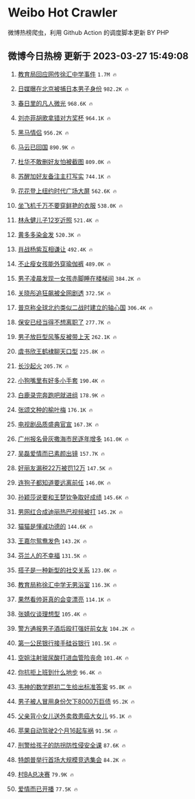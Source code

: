# Weibo Hot Crawler 



微博热榜爬虫，利用 Github Action 的调度脚本更新 BY PHP 


## 微博今日热榜 更新于 2023-03-27 15:49:08 
1. [教育局回应网传徐汇中学事件](https://s.weibo.com/weibo?q=%23%E6%95%99%E8%82%B2%E5%B1%80%E5%9B%9E%E5%BA%94%E7%BD%91%E4%BC%A0%E5%BE%90%E6%B1%87%E4%B8%AD%E5%AD%A6%E4%BA%8B%E4%BB%B6%23&t=31&band_rank=1&Refer=top) `1.7M 🔥` 

1. [日媒曝在北京被捕日本男子身份](https://s.weibo.com/weibo?q=%23%E6%97%A5%E5%AA%92%E6%9B%9D%E5%9C%A8%E5%8C%97%E4%BA%AC%E8%A2%AB%E6%8D%95%E6%97%A5%E6%9C%AC%E7%94%B7%E5%AD%90%E8%BA%AB%E4%BB%BD%23&t=31&band_rank=2&Refer=top) `982.2K 🔥` 

1. [春日里的凡人微光](https://s.weibo.com/weibo?q=%23%E6%98%A5%E6%97%A5%E9%87%8C%E7%9A%84%E5%87%A1%E4%BA%BA%E5%BE%AE%E5%85%89%23&t=31&band_rank=3&Refer=top) `968.6K 🔥` 

1. [刘亦菲胡歌拿错对方奖杯](https://s.weibo.com/weibo?q=%23%E5%88%98%E4%BA%A6%E8%8F%B2%E8%83%A1%E6%AD%8C%E6%8B%BF%E9%94%99%E5%AF%B9%E6%96%B9%E5%A5%96%E6%9D%AF%23&t=31&band_rank=4&Refer=top) `964.1K 🔥` 

1. [黑马情侣](https://s.weibo.com/weibo?q=%E9%BB%91%E9%A9%AC%E6%83%85%E4%BE%A3&t=31&band_rank=5&Refer=top) `956.2K 🔥` 

1. [马云已回国](https://s.weibo.com/weibo?q=%23%E9%A9%AC%E4%BA%91%E5%B7%B2%E5%9B%9E%E5%9B%BD%23&t=31&band_rank=6&Refer=top) `890.9K 🔥` 

1. [杜华不敢删好友怕被截图](https://s.weibo.com/weibo?q=%23%E6%9D%9C%E5%8D%8E%E4%B8%8D%E6%95%A2%E5%88%A0%E5%A5%BD%E5%8F%8B%E6%80%95%E8%A2%AB%E6%88%AA%E5%9B%BE%23&t=31&band_rank=7&Refer=top) `809.0K 🔥` 

1. [苏醒加好友备注主打写实](https://s.weibo.com/weibo?q=%23%E8%8B%8F%E9%86%92%E5%8A%A0%E5%A5%BD%E5%8F%8B%E5%A4%87%E6%B3%A8%E4%B8%BB%E6%89%93%E5%86%99%E5%AE%9E%23&t=31&band_rank=8&Refer=top) `744.1K 🔥` 

1. [花花登上纽约时代广场大屏](https://s.weibo.com/weibo?q=%23%E8%8A%B1%E8%8A%B1%E7%99%BB%E4%B8%8A%E7%BA%BD%E7%BA%A6%E6%97%B6%E4%BB%A3%E5%B9%BF%E5%9C%BA%E5%A4%A7%E5%B1%8F%23&t=31&band_rank=9&Refer=top) `562.6K 🔥` 

1. [坐飞机千万不要穿鲜艳的衣服](https://s.weibo.com/weibo?q=%23%E5%9D%90%E9%A3%9E%E6%9C%BA%E5%8D%83%E4%B8%87%E4%B8%8D%E8%A6%81%E7%A9%BF%E9%B2%9C%E8%89%B3%E7%9A%84%E8%A1%A3%E6%9C%8D%23&t=31&band_rank=10&Refer=top) `538.0K 🔥` 

1. [林永健儿子12岁近照](https://s.weibo.com/weibo?q=%23%E6%9E%97%E6%B0%B8%E5%81%A5%E5%84%BF%E5%AD%9012%E5%B2%81%E8%BF%91%E7%85%A7%23&t=31&band_rank=11&Refer=top) `521.4K 🔥` 

1. [黄多多染金发](https://s.weibo.com/weibo?q=%23%E9%BB%84%E5%A4%9A%E5%A4%9A%E6%9F%93%E9%87%91%E5%8F%91%23&t=31&band_rank=12&Refer=top) `520.3K 🔥` 

1. [肖战杨紫互相谦让](https://s.weibo.com/weibo?q=%23%E8%82%96%E6%88%98%E6%9D%A8%E7%B4%AB%E4%BA%92%E7%9B%B8%E8%B0%A6%E8%AE%A9%23&t=31&band_rank=13&Refer=top) `492.4K 🔥` 

1. [不止瘦女孩能外穿瑜伽裤](https://s.weibo.com/weibo?q=%23%E4%B8%8D%E6%AD%A2%E7%98%A6%E5%A5%B3%E5%AD%A9%E8%83%BD%E5%A4%96%E7%A9%BF%E7%91%9C%E4%BC%BD%E8%A3%A4%23&t=31&band_rank=14&Refer=top) `489.0K 🔥` 

1. [男子凌晨发现一女孩赤脚睡在楼梯间](https://s.weibo.com/weibo?q=%23%E7%94%B7%E5%AD%90%E5%87%8C%E6%99%A8%E5%8F%91%E7%8E%B0%E4%B8%80%E5%A5%B3%E5%AD%A9%E8%B5%A4%E8%84%9A%E7%9D%A1%E5%9C%A8%E6%A5%BC%E6%A2%AF%E9%97%B4%23&t=31&band_rank=15&Refer=top) `384.2K 🔥` 

1. [关晓彤追狂飙被全网剧透](https://s.weibo.com/weibo?q=%23%E5%85%B3%E6%99%93%E5%BD%A4%E8%BF%BD%E7%8B%82%E9%A3%99%E8%A2%AB%E5%85%A8%E7%BD%91%E5%89%A7%E9%80%8F%23&t=31&band_rank=16&Refer=top) `372.5K 🔥` 

1. [普京称全球北约类似二战时建立的轴心国](https://s.weibo.com/weibo?q=%23%E6%99%AE%E4%BA%AC%E7%A7%B0%E5%85%A8%E7%90%83%E5%8C%97%E7%BA%A6%E7%B1%BB%E4%BC%BC%E4%BA%8C%E6%88%98%E6%97%B6%E5%BB%BA%E7%AB%8B%E7%9A%84%E8%BD%B4%E5%BF%83%E5%9B%BD%23&t=31&band_rank=17&Refer=top) `306.4K 🔥` 

1. [保安已经当得不想离职了](https://s.weibo.com/weibo?q=%23%E4%BF%9D%E5%AE%89%E5%B7%B2%E7%BB%8F%E5%BD%93%E5%BE%97%E4%B8%8D%E6%83%B3%E7%A6%BB%E8%81%8C%E4%BA%86%23&t=31&band_rank=18&Refer=top) `277.7K 🔥` 

1. [男子放巨型风筝反被带上天](https://s.weibo.com/weibo?q=%23%E7%94%B7%E5%AD%90%E6%94%BE%E5%B7%A8%E5%9E%8B%E9%A3%8E%E7%AD%9D%E5%8F%8D%E8%A2%AB%E5%B8%A6%E4%B8%8A%E5%A4%A9%23&t=31&band_rank=19&Refer=top) `262.1K 🔥` 

1. [虞书欣王鹤棣聊天口型](https://s.weibo.com/weibo?q=%23%E8%99%9E%E4%B9%A6%E6%AC%A3%E7%8E%8B%E9%B9%A4%E6%A3%A3%E8%81%8A%E5%A4%A9%E5%8F%A3%E5%9E%8B%23&t=31&band_rank=20&Refer=top) `225.8K 🔥` 

1. [长沙起火](https://s.weibo.com/weibo?q=%E9%95%BF%E6%B2%99%E8%B5%B7%E7%81%AB&t=31&band_rank=21&Refer=top) `205.7K 🔥` 

1. [小狗嘴里有好多小手套](https://s.weibo.com/weibo?q=%23%E5%B0%8F%E7%8B%97%E5%98%B4%E9%87%8C%E6%9C%89%E5%A5%BD%E5%A4%9A%E5%B0%8F%E6%89%8B%E5%A5%97%23&t=31&band_rank=22&Refer=top) `190.4K 🔥` 

1. [白鹿录完奔跑吧就进组](https://s.weibo.com/weibo?q=%23%E7%99%BD%E9%B9%BF%E5%BD%95%E5%AE%8C%E5%A5%94%E8%B7%91%E5%90%A7%E5%B0%B1%E8%BF%9B%E7%BB%84%23&t=31&band_rank=23&Refer=top) `178.9K 🔥` 

1. [张颂文种的榆叶梅](https://s.weibo.com/weibo?q=%23%E5%BC%A0%E9%A2%82%E6%96%87%E7%A7%8D%E7%9A%84%E6%A6%86%E5%8F%B6%E6%A2%85%23&t=31&band_rank=24&Refer=top) `176.1K 🔥` 

1. [电视剧品质盛典官宣](https://s.weibo.com/weibo?q=%23%E7%94%B5%E8%A7%86%E5%89%A7%E5%93%81%E8%B4%A8%E7%9B%9B%E5%85%B8%E5%AE%98%E5%AE%A3%23&t=31&band_rank=25&Refer=top) `167.3K 🔥` 

1. [广州报名骨灰撒海市民逐年增多](https://s.weibo.com/weibo?q=%23%E5%B9%BF%E5%B7%9E%E6%8A%A5%E5%90%8D%E9%AA%A8%E7%81%B0%E6%92%92%E6%B5%B7%E5%B8%82%E6%B0%91%E9%80%90%E5%B9%B4%E5%A2%9E%E5%A4%9A%23&t=31&band_rank=26&Refer=top) `161.0K 🔥` 

1. [吴磊爱情而已素颜出镜](https://s.weibo.com/weibo?q=%23%E5%90%B4%E7%A3%8A%E7%88%B1%E6%83%85%E8%80%8C%E5%B7%B2%E7%B4%A0%E9%A2%9C%E5%87%BA%E9%95%9C%23&t=31&band_rank=27&Refer=top) `157.7K 🔥` 

1. [好丽友漏税22万被罚12万](https://s.weibo.com/weibo?q=%23%E5%A5%BD%E4%B8%BD%E5%8F%8B%E6%BC%8F%E7%A8%8E22%E4%B8%87%E8%A2%AB%E7%BD%9A12%E4%B8%87%23&t=31&band_rank=28&Refer=top) `147.5K 🔥` 

1. [连狗子都知道要远离前任](https://s.weibo.com/weibo?q=%23%E8%BF%9E%E7%8B%97%E5%AD%90%E9%83%BD%E7%9F%A5%E9%81%93%E8%A6%81%E8%BF%9C%E7%A6%BB%E5%89%8D%E4%BB%BB%23&t=31&band_rank=29&Refer=top) `146.0K 🔥` 

1. [孙颖莎说要和王楚钦争取好成绩](https://s.weibo.com/weibo?q=%23%E5%AD%99%E9%A2%96%E8%8E%8E%E8%AF%B4%E8%A6%81%E5%92%8C%E7%8E%8B%E6%A5%9A%E9%92%A6%E4%BA%89%E5%8F%96%E5%A5%BD%E6%88%90%E7%BB%A9%23&t=31&band_rank=30&Refer=top) `145.6K 🔥` 

1. [男网红合成迪丽热巴视频被打](https://s.weibo.com/weibo?q=%23%E7%94%B7%E7%BD%91%E7%BA%A2%E5%90%88%E6%88%90%E8%BF%AA%E4%B8%BD%E7%83%AD%E5%B7%B4%E8%A7%86%E9%A2%91%E8%A2%AB%E6%89%93%23&t=31&band_rank=31&Refer=top) `145.2K 🔥` 

1. [猫猫是懂减功德的](https://s.weibo.com/weibo?q=%23%E7%8C%AB%E7%8C%AB%E6%98%AF%E6%87%82%E5%87%8F%E5%8A%9F%E5%BE%B7%E7%9A%84%23&t=31&band_rank=32&Refer=top) `144.6K 🔥` 

1. [王嘉尔鸳鸯发色](https://s.weibo.com/weibo?q=%23%E7%8E%8B%E5%98%89%E5%B0%94%E9%B8%B3%E9%B8%AF%E5%8F%91%E8%89%B2%23&t=31&band_rank=33&Refer=top) `143.2K 🔥` 

1. [芬兰人的不幸福](https://s.weibo.com/weibo?q=%E8%8A%AC%E5%85%B0%E4%BA%BA%E7%9A%84%E4%B8%8D%E5%B9%B8%E7%A6%8F&t=31&band_rank=34&Refer=top) `131.5K 🔥` 

1. [搭子是一种新型的社交关系](https://s.weibo.com/weibo?q=%23%E6%90%AD%E5%AD%90%E6%98%AF%E4%B8%80%E7%A7%8D%E6%96%B0%E5%9E%8B%E7%9A%84%E7%A4%BE%E4%BA%A4%E5%85%B3%E7%B3%BB%23&t=31&band_rank=35&Refer=top) `123.0K 🔥` 

1. [教育局称徐汇中学无男浴室](https://s.weibo.com/weibo?q=%23%E6%95%99%E8%82%B2%E5%B1%80%E7%A7%B0%E5%BE%90%E6%B1%87%E4%B8%AD%E5%AD%A6%E6%97%A0%E7%94%B7%E6%B5%B4%E5%AE%A4%23&t=31&band_rank=36&Refer=top) `116.3K 🔥` 

1. [果然看帅哥真的会变漂亮](https://s.weibo.com/weibo?q=%23%E6%9E%9C%E7%84%B6%E7%9C%8B%E5%B8%85%E5%93%A5%E7%9C%9F%E7%9A%84%E4%BC%9A%E5%8F%98%E6%BC%82%E4%BA%AE%23&t=31&band_rank=37&Refer=top) `114.1K 🔥` 

1. [张婧仪谈理想型](https://s.weibo.com/weibo?q=%23%E5%BC%A0%E5%A9%A7%E4%BB%AA%E8%B0%88%E7%90%86%E6%83%B3%E5%9E%8B%23&t=31&band_rank=38&Refer=top) `105.4K 🔥` 

1. [警方通报男子酒后殴打强奸前女友](https://s.weibo.com/weibo?q=%23%E8%AD%A6%E6%96%B9%E9%80%9A%E6%8A%A5%E7%94%B7%E5%AD%90%E9%85%92%E5%90%8E%E6%AE%B4%E6%89%93%E5%BC%BA%E5%A5%B8%E5%89%8D%E5%A5%B3%E5%8F%8B%23&t=31&band_rank=39&Refer=top) `104.2K 🔥` 

1. [第一公民银行接手硅谷银行](https://s.weibo.com/weibo?q=%23%E7%AC%AC%E4%B8%80%E5%85%AC%E6%B0%91%E9%93%B6%E8%A1%8C%E6%8E%A5%E6%89%8B%E7%A1%85%E8%B0%B7%E9%93%B6%E8%A1%8C%23&t=31&band_rank=40&Refer=top) `101.5K 🔥` 

1. [空姐注射玻尿酸打进血管险丧命](https://s.weibo.com/weibo?q=%23%E7%A9%BA%E5%A7%90%E6%B3%A8%E5%B0%84%E7%8E%BB%E5%B0%BF%E9%85%B8%E6%89%93%E8%BF%9B%E8%A1%80%E7%AE%A1%E9%99%A9%E4%B8%A7%E5%91%BD%23&t=31&band_rank=41&Refer=top) `101.4K 🔥` 

1. [你抗拒上班到什么地步](https://s.weibo.com/weibo?q=%23%E4%BD%A0%E6%8A%97%E6%8B%92%E4%B8%8A%E7%8F%AD%E5%88%B0%E4%BB%80%E4%B9%88%E5%9C%B0%E6%AD%A5%23&t=31&band_rank=42&Refer=top) `96.4K 🔥` 

1. [韦神的数学题初二生给出标准答案](https://s.weibo.com/weibo?q=%23%E9%9F%A6%E7%A5%9E%E7%9A%84%E6%95%B0%E5%AD%A6%E9%A2%98%E5%88%9D%E4%BA%8C%E7%94%9F%E7%BB%99%E5%87%BA%E6%A0%87%E5%87%86%E7%AD%94%E6%A1%88%23&t=31&band_rank=43&Refer=top) `95.8K 🔥` 

1. [男子被人冒用身份欠下8000万巨债](https://s.weibo.com/weibo?q=%23%E7%94%B7%E5%AD%90%E8%A2%AB%E4%BA%BA%E5%86%92%E7%94%A8%E8%BA%AB%E4%BB%BD%E6%AC%A0%E4%B8%8B8000%E4%B8%87%E5%B7%A8%E5%80%BA%23&t=31&band_rank=44&Refer=top) `95.2K 🔥` 

1. [父亲背小女儿送外卖救患癌大女儿](https://s.weibo.com/weibo?q=%23%E7%88%B6%E4%BA%B2%E8%83%8C%E5%B0%8F%E5%A5%B3%E5%84%BF%E9%80%81%E5%A4%96%E5%8D%96%E6%95%91%E6%82%A3%E7%99%8C%E5%A4%A7%E5%A5%B3%E5%84%BF%23&t=31&band_rank=45&Refer=top) `95.1K 🔥` 

1. [苹果自动驾驶2个月16起车祸](https://s.weibo.com/weibo?q=%23%E8%8B%B9%E6%9E%9C%E8%87%AA%E5%8A%A8%E9%A9%BE%E9%A9%B62%E4%B8%AA%E6%9C%8816%E8%B5%B7%E8%BD%A6%E7%A5%B8%23&t=31&band_rank=46&Refer=top) `91.5K 🔥` 

1. [刑警给孩子的防拐防性侵安全课](https://s.weibo.com/weibo?q=%23%E5%88%91%E8%AD%A6%E7%BB%99%E5%AD%A9%E5%AD%90%E7%9A%84%E9%98%B2%E6%8B%90%E9%98%B2%E6%80%A7%E4%BE%B5%E5%AE%89%E5%85%A8%E8%AF%BE%23&t=31&band_rank=47&Refer=top) `87.6K 🔥` 

1. [特朗普举行首场大规模竞选集会](https://s.weibo.com/weibo?q=%23%E7%89%B9%E6%9C%97%E6%99%AE%E4%B8%BE%E8%A1%8C%E9%A6%96%E5%9C%BA%E5%A4%A7%E8%A7%84%E6%A8%A1%E7%AB%9E%E9%80%89%E9%9B%86%E4%BC%9A%23&t=31&band_rank=48&Refer=top) `84.2K 🔥` 

1. [村BA总决赛](https://s.weibo.com/weibo?q=%23%E6%9D%91BA%E6%80%BB%E5%86%B3%E8%B5%9B%23&t=31&band_rank=49&Refer=top) `79.9K 🔥` 

1. [爱情而已开播](https://s.weibo.com/weibo?q=%23%E7%88%B1%E6%83%85%E8%80%8C%E5%B7%B2%E5%BC%80%E6%92%AD%23&t=31&band_rank=50&Refer=top) `77.5K 🔥` 

